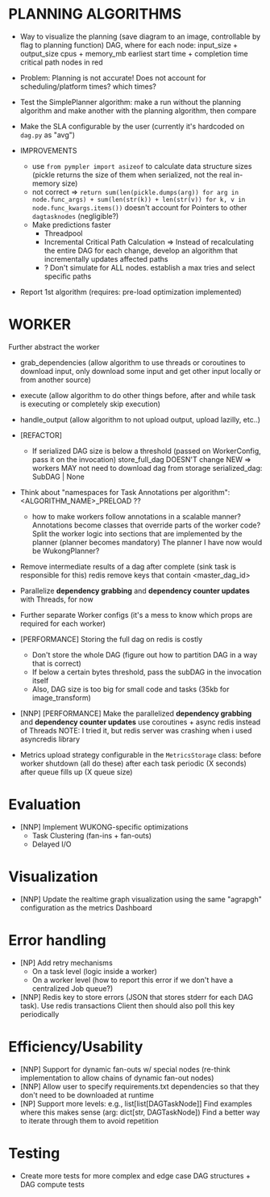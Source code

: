 # PLANNING ALGORITHMS
- Way to visualize the planning (save diagram to an image, controllable by flag to planning function)
    DAG, where for each node:
        input_size + output_size
        cpus + memory_mb
        earliest start time + completion time
        critical path nodes in red
- Problem: Planning is not accurate! Does not account for scheduling/platform times? which times?
- Test the SimplePlanner algorithm: make a run without the planning algorithm and make another with the planning algorithm, then compare
- Make the SLA configurable by the user (currently it's hardcoded on `dag.py` as "avg")

- IMPROVEMENTS
    - use `from pympler import asizeof` to calculate data structure sizes (pickle returns the size of them when serialized, not the real in-memory size)
    - not correct => `return sum(len(pickle.dumps(arg)) for arg in node.func_args) + sum(len(str(k)) + len(str(v)) for k, v in node.func_kwargs.items())`
        doesn't account for Pointers to other `dagtasknodes` (negligible?)
    - Make predictions faster
        - Threadpool
        - Incremental Critical Path Calculation => Instead of recalculating the entire DAG for each change, develop an algorithm that incrementally updates affected paths
        - ? Don't simulate for ALL nodes. establish a max tries and select specific paths

- Report 1st algorithm (requires: pre-load optimization implemented)

# WORKER
Further abstract the worker
- grab_dependencies (allow algorithm to use threads or coroutines to download input, only download some input and get other input locally or from another source)
- execute (allow algorithm to do other things before, after and while task is executing or completely skip execution)
- handle_output (allow algorithm to not upload output, upload lazilly, etc..)

- [REFACTOR]
    - If serialized DAG size is below a threshold (passed on WorkerConfig, pass it on the invocation)
        store_full_dag DOESN'T change
        NEW => workers MAY not need to download dag from storage
            serialized_dag: SubDAG | None

- Think about "namespaces for Task Annotations per algorithm": <ALGORITHM_NAME>_PRELOAD ??
    - how to make workers follow annotations in a scalable manner?
        Annotations become classes that override parts of the worker code?
        Split the worker logic into sections that are implemented by the planner (planner becomes mandatory)
            The planner I have now would be WukongPlanner?

- Remove intermediate results of a dag after complete (sink task is responsible for this)
    redis remove keys that contain <master_dag_id>
- Parallelize **dependency grabbing** and **dependency counter updates** with Threads, for now
- Further separate Worker configs (it's a mess to know which props are required for each worker)

- [PERFORMANCE] Storing the full dag on redis is costly
    - Don't store the whole DAG (figure out how to partition DAG in a way that is correct)
    - If below a certain bytes threshold, pass the subDAG in the invocation itself
    - Also, DAG size is too big for small code and tasks (35kb for image_transform)

- [NNP] [PERFORMANCE] Make the parallelized **dependency grabbing** and **dependency counter updates** use coroutines + async redis instead of Threads
    NOTE: I tried it, but redis server was crashing when i used asyncredis library
- Metrics upload strategy configurable in the `MetricsStorage` class:
    before worker shutdown (all do these)
    after each task
    periodic (X seconds)
    after queue fills up (X queue size)


# Evaluation
- [NNP] Implement WUKONG-specific optimizations
    - Task Clustering (fan-ins + fan-outs)
    - Delayed I/O

# Visualization
- [NNP] Update the realtime graph visualization using the same "agrapgh" configuration as the metrics Dashboard

# Error handling
- [NP] Add retry mechanisms
    - On a task level (logic inside a worker)
    - On a worker level (how to report this error if we don't have a centralized Job queue?)
- [NNP] Redis key to store errors (JSON that stores stderr for each DAG task). Use redis transactions
    Client then should also poll this key periodically

# Efficiency/Usability
- [NNP] Support for dynamic fan-outs w/ special nodes (re-think implementation to allow chains of dynamic fan-out nodes)
- [NNP] Allow user to specify requirements.txt dependencies so that they don't need to be downloaded at runtime
- [NP] Support more levels: e.g., list[list[DAGTaskNode]]
    Find examples where this makes sense (arg: dict[str, DAGTaskNode])
    Find a better way to iterate through them to avoid repetition

# Testing
- Create more tests for more complex and edge case DAG structures + DAG compute tests
